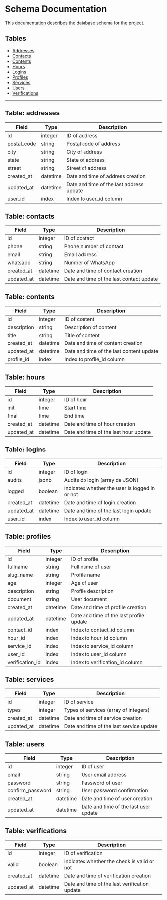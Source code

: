 # Schema Documentation

This documentation describes the database schema for the project.

## Tables
- [Addresses](#addresses)
- [Contacts](#contacts)
- [Contents](#contents)
- [Hours](#hours)
- [Logins](#logins)
- [Profiles](#profiles)
- [Services](#services)
- [Users](#users)
- [Verifications](#verifications)

---

## <a name="addresses"></a>Table: addresses

| Field        | Type         | Description                                  |
|--------------|--------------|----------------------------------------------|
| id           | integer      | ID of address                                |
| postal_code  | string       | Postal code of address                       |
| city         | string       | City of address                              |
| state        | string       | State of address                             |
| street       | string       | Street of address                            |
| created_at   | datetime     | Date and time of address creation            |
| updated_at   | datetime     | Date and time of the last address update     |
| user_id      | index        | Index to user_id column                      |

## <a name="contacts"></a>Table: contacts

| Field        | Type         | Description                                  |
|--------------|--------------|----------------------------------------------|
| id           | integer      | ID of contact                                |
| phone        | string       | Phone number of contact                      |
| email        | string       | Email address                                |
| whatsapp     | string       | Number of WhatsApp                           |
| created_at   | datetime     | Date and time of contact creation            |
| updated_at   | datetime     | Date and time of the last contact update     |

## <a name="contents"></a>Table: contents

| Field        | Type         | Description                                  |
|--------------|--------------|----------------------------------------------|
| id           | integer      | ID of content                                |
| description  | string       | Description of content                       |
| title        | string       | Title of content                             |
| created_at   | datetime     | Date and time of content creation            |
| updated_at   | datetime     | Date and time of the last content update     |
| profile_id   | index        | Index to profile_id column                   |

## <a name="hours"></a>Table: hours

| Field        | Type         | Description                                  |
|--------------|--------------|----------------------------------------------|
| id           | integer      | ID of hour                                   |
| init         | time         | Start time                                   |
| final        | time         | End time                                     |
| created_at   | datetime     | Date and time of hour creation               |
| updated_at   | datetime     | Date and time of the last hour update        |

## <a name="logins"></a>Table: logins

| Field        | Type         | Description                                    |
|--------------|--------------|------------------------------------------------|
| id           | integer      | ID of login                                    |
| audits       | jsonb        | Audits do login (array de JSON)                |
| logged       | boolean      | Indicates whether the user is logged in or not |
| created_at   | datetime     | Date and time of login creation                |
| updated_at   | datetime     | Date and time of the last login update         |
| user_id      | index        | Index to user_id column                        |

## <a name="profiles"></a>Table: profiles

| Field           | Type         | Description                                 |
|-----------------|--------------|---------------------------------------------|
| id              | integer      | ID of profile                               |
| fullname        | string       | Full name of user                           |
| slug_name       | string       | Profile name                                |
| age             | integer      | Age of user                                 |
| description     | string       | Profile description                         |
| document        | string       | User document                               |
| created_at      | datetime     | Date and time of profile creation           |
| updated_at      | datetime     | Date and time of the last profile update    |
| contact_id      | index        | Index to contact_id column                  |
| hour_id         | index        | Index to hour_id column                     |
| service_id      | index        | Index to service_id column                  |
| user_id         | index        | Index to user_id column                     |
| verification_id | index        | Index to verification_id column             |

## <a name="services"></a>Table: services

| Field        | Type         | Description                                  |
|--------------|--------------|----------------------------------------------|
| id           | integer      | ID of service                                |
| types        | integer      | Types of services (array of integers)        |
| created_at   | datetime     | Date and time of service creation            |
| updated_at   | datetime     | Date and time of the last service update     |

## <a name="users"></a>Table: users

| Field            | Type         | Description                                  |
|------------------|--------------|----------------------------------------------|
| id               | integer      | ID of user                                   |
| email            | string       | User email address                           |
| password         | string       | Password of user                             |
| confirm_password | string       | User password confirmation                   |
| created_at       | datetime     | Date and time of user creation               |
| updated_at       | datetime     | Date and time of the last user update        |

## <a name="verifications"></a>Table: verifications

| Field        | Type         | Description                                      |
|--------------|--------------|--------------------------------------------------|
| id           | integer      | ID of verification                               |
| valid        | boolean      | Indicates whether the check is valid or not      |
| created_at   | datetime     | Date and time of verification creation           |
| updated_at   | datetime     | Date and time of the last verification update    |
